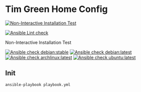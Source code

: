# Tim Green Home Config

[![Non-Interactive Installation Test](https://travis-ci.org/timgreen/HomeConfig.svg?branch=master)](https://travis-ci.org/timgreen/HomeConfig)

[![Ansible Lint check](https://github.com/timgreen/HomeConfig/actions/workflows/ansible-linting-check.yml/badge.svg)](https://github.com/timgreen/HomeConfig/actions/workflows/ansible-linting-check.yml)

Non-Interactive Installation Test 

[![Ansible check debian:stable](https://github.com/timgreen/HomeConfig/actions/workflows/ansible-debian-stable.yml/badge.svg)](https://github.com/timgreen/HomeConfig/actions/workflows/ansible-debian-stable.yml)
[![Ansible check debian:latest](https://github.com/timgreen/HomeConfig/actions/workflows/ansible-debian-latest.yml/badge.svg)](https://github.com/timgreen/HomeConfig/actions/workflows/ansible-debian-latest.yml)
[![Ansible check archlinux:latest](https://github.com/timgreen/HomeConfig/actions/workflows/ansible-archlinux-latest.yml/badge.svg)](https://github.com/timgreen/HomeConfig/actions/workflows/ansible-archlinux-latest.yml)
[![Ansible check ubuntu:latest](https://github.com/timgreen/HomeConfig/actions/workflows/ansible-ubuntu-latest.yml/badge.svg)](https://github.com/timgreen/HomeConfig/actions/workflows/ansible-ubuntu-latest.yml)
## Init

```sh
ansible-playbook playbook.yml
```